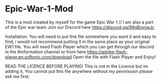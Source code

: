 # Epic-War-1-Mod
This is a mod created by myself for the game Epic War 1 // I am also a part of the Epic war team Join our Discord here https://discord.gg/99gBxvneJc

Installation: You will need to put this file somewhere you want it and easy to find, i would not recommend putting it in the same place as your original EW1 file. You will need Flash Player which you can get through our discord in the #information channel or from here https://adobe-flash-player.en.softonic.com/download Open the file with Flash Player and Enjoy!

READ THE LICENCE BEFORE PLAYING! This is not in the Licence but im adding it, You cannot put this file anywhere without my permission please ask me first.
